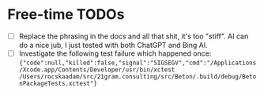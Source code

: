 # Free-time TODOs

- [ ] Replace the phrasing in the docs and all that shit, it's too "stiff". AI can do a nice jub, I just tested with both ChatGPT and Bing AI.
- [ ] Investigate the following test failure which happened once: `{"code":null,"killed":false,"signal":"SIGSEGV","cmd":"/Applications/Xcode.app/Contents/Developer/usr/bin/xctest /Users/rocskaadam/src/21gram.consulting/src/Beton/.build/debug/BetonPackageTests.xctest"}`